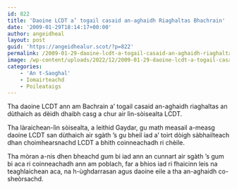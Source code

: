 ```yaml
---
id: 822
title: 'Daoine LCDT a’ togail casaid an-aghaidh Riaghaltas Bhachrain'
date: '2009-01-29T18:14:17+00:00'
author: angeidheal
layout: post
guid: 'https://angeidhealur.scot/?p=822'
permalink: /2009-01-29-daoine-lcdt-a-togail-casaid-an-aghaidh-riaghaltas-bhachrain/
image: /wp-content/uploads/2022/12/2009-01-29-daoine-lcdt-a-togail-casaid-an-aghaidh-riaghaltas-bharain.webp
categories:
    - 'An t-Saoghal'
    - Iomairteachd
    - Poileataigs
---
```


Tha daoine LCDT ann am Bachrain a’ togail casaid an-aghaidh riaghaltas an dùthaich as dèidh dhaibh casg a chur air lìn-sòisealta LCDT.

Tha làraichean-lìn sòisealta, a leithid Gaydar, gu math measail a-measg daoine LCDT san dùthaich air sgàth ’s gu bheil iad a’ toirt dòigh sàbhailteach dhan choimhearsnachd LCDT a bhith coinneachadh ri chèile.

Tha mòran a-nis dhen bheachd gum bi iad ann an cunnart air sgàth ’s gum bi aca ri coinneachadh ann am poblach, far a bhios iad ri fhaicinn leis na teaghlaichean aca, na h-ùghdarrasan agus daoine eile a tha an-aghaidh co-sheòrsachd.
